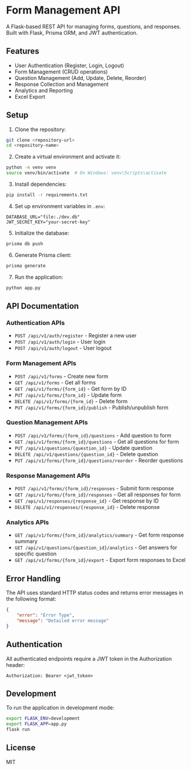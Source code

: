 # Form Management API

A Flask-based REST API for managing forms, questions, and responses. Built with Flask, Prisma ORM, and JWT authentication.

## Features

- User Authentication (Register, Login, Logout)
- Form Management (CRUD operations)
- Question Management (Add, Update, Delete, Reorder)
- Response Collection and Management
- Analytics and Reporting
- Excel Export

## Setup

1. Clone the repository:
```bash
git clone <repository-url>
cd <repository-name>
```

2. Create a virtual environment and activate it:
```bash
python -m venv venv
source venv/bin/activate  # On Windows: venv\Scripts\activate
```

3. Install dependencies:
```bash
pip install -r requirements.txt
```

4. Set up environment variables in `.env`:
```
DATABASE_URL="file:./dev.db"
JWT_SECRET_KEY="your-secret-key"
```

5. Initialize the database:
```bash
prisma db push
```

6. Generate Prisma client:
```bash
prisma generate
```

7. Run the application:
```bash
python app.py
```

## API Documentation

### Authentication APIs

- `POST /api/v1/auth/register` - Register a new user
- `POST /api/v1/auth/login` - User login
- `POST /api/v1/auth/logout` - User logout

### Form Management APIs

- `POST /api/v1/forms` - Create new form
- `GET /api/v1/forms` - Get all forms
- `GET /api/v1/forms/{form_id}` - Get form by ID
- `PUT /api/v1/forms/{form_id}` - Update form
- `DELETE /api/v1/forms/{form_id}` - Delete form
- `PUT /api/v1/forms/{form_id}/publish` - Publish/unpublish form

### Question Management APIs

- `POST /api/v1/forms/{form_id}/questions` - Add question to form
- `GET /api/v1/forms/{form_id}/questions` - Get all questions for form
- `PUT /api/v1/questions/{question_id}` - Update question
- `DELETE /api/v1/questions/{question_id}` - Delete question
- `PUT /api/v1/forms/{form_id}/questions/reorder` - Reorder questions

### Response Management APIs

- `POST /api/v1/forms/{form_id}/responses` - Submit form response
- `GET /api/v1/forms/{form_id}/responses` - Get all responses for form
- `GET /api/v1/responses/{response_id}` - Get response by ID
- `DELETE /api/v1/responses/{response_id}` - Delete response

### Analytics APIs

- `GET /api/v1/forms/{form_id}/analytics/summary` - Get form response summary
- `GET /api/v1/questions/{question_id}/analytics` - Get answers for specific question
- `GET /api/v1/forms/{form_id}/export` - Export form responses to Excel

## Error Handling

The API uses standard HTTP status codes and returns error messages in the following format:

```json
{
    "error": "Error Type",
    "message": "Detailed error message"
}
```

## Authentication

All authenticated endpoints require a JWT token in the Authorization header:

```
Authorization: Bearer <jwt_token>
```

## Development

To run the application in development mode:

```bash
export FLASK_ENV=development
export FLASK_APP=app.py
flask run
```

## License

MIT
